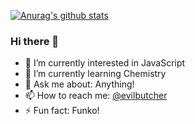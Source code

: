 [![Anurag's github stats](https://github-readme-stats.vercel.app/api?username=evilbutcher)](https://github.com/anuraghazra/github-readme-stats)

 ### Hi there 👋

 - 🔭 I’m currently interested in JavaScript
 - 🌱 I’m currently learning Chemistry
 - 💬 Ask me about: Anything!
 - 📫 How to reach me: [@evilbutcher](t.me/evilbutcher)
 - ⚡ Fun fact: Funko!
